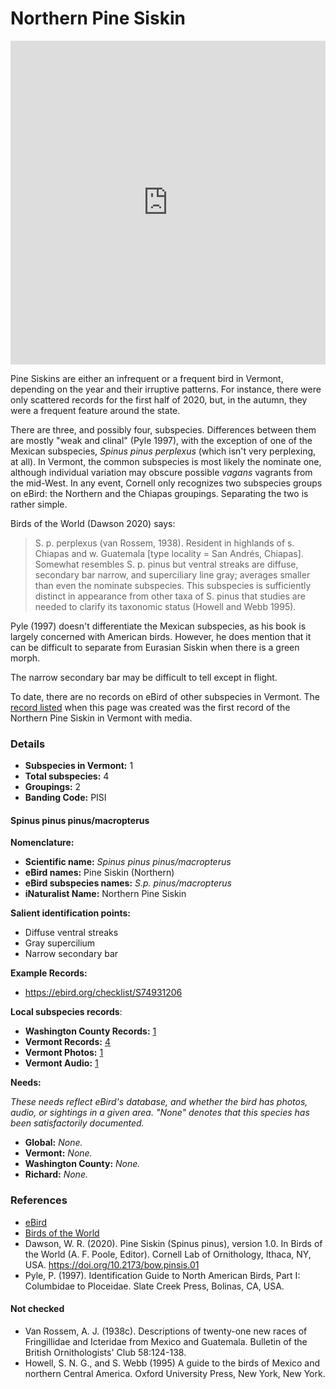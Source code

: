 # Northern Pine Siskin

<iframe width="640" height="518" src="https://macaulaylibrary.org/asset/271711911/embed/640" frameborder="0" allowfullscreen style="width:6040px;max-width:100%;"></iframe>

Pine Siskins are either an infrequent or a frequent bird in Vermont, depending on the year and their irruptive patterns. For instance, there were only scattered records for the first half of 2020, but, in the autumn, they were a frequent feature around the state.

There are three, and possibly four, subspecies. Differences between them are mostly "weak and clinal" (Pyle 1997), with the exception of one of the Mexican subspecies, _Spinus pinus perplexus_ (which isn't very perplexing, at all). In Vermont, the common subspecies is most likely the nominate one, although individual variation may obscure possible _vagans_ vagrants from the mid-West. In any event, Cornell only recognizes two subspecies groups on eBird: the Northern and the Chiapas groupings. Separating the two is rather simple.

Birds of the World (Dawson 2020) says:

> S. p. perplexus (van Rossem, 1938). Resident in highlands of s. Chiapas and w. Guatemala [type locality = San Andrés, Chiapas]. Somewhat resembles S. p. pinus but ventral streaks are diffuse, secondary bar narrow, and superciliary line gray; averages smaller than even the nominate subspecies. This subspecies is sufficiently distinct in appearance from other taxa of S. pinus that studies are needed to clarify its taxonomic status (Howell and Webb 1995).

Pyle (1997) doesn't differentiate the Mexican subspecies, as his book is largely concerned with American birds. However, he does mention that it can be difficult to separate from Eurasian Siskin when there is a green morph.

The narrow secondary bar may be difficult to tell except in flight.

To date, there are no records on eBird of other subspecies in Vermont. The [record listed](https://ebird.org/checklist/S74931206) when this page was created was the first record of the Northern Pine Siskin in Vermont with media.

### Details

- **Subspecies in Vermont:** 1
- **Total subspecies:** 4
- **Groupings:** 2
- **Banding Code:** PISI

#### Spinus pinus pinus/macropterus

**Nomenclature:**
- **Scientific name:** _Spinus pinus pinus/macropterus_
- **eBird names:** Pine Siskin (Northern)
- **eBird subspecies names:** _S.p. pinus/macropterus_
- **iNaturalist Name:** Northern Pine Siskin

**Salient identification points:**
- Diffuse ventral streaks
- Gray supercilium
- Narrow secondary bar

**Example Records:**
- https://ebird.org/checklist/S74931206

**Local subspecies records**:
- **Washington County Records:** [1](https://ebird.org/map/pinsis1?neg=true&env.minX=&env.minY=&env.maxX=&env.maxY=&zh=false&gp=false&ev=Z&mr=1-12&bmo=1&emo=12&yr=all&byr=1900&eyr=2020)
- **Vermont Records:** [4](https://ebird.org/map/pinsis1?neg=true&env.minX=&env.minY=&env.maxX=&env.maxY=&zh=false&gp=false&ev=Z&mr=1-12&bmo=1&emo=12&yr=all&byr=1900&eyr=2020)
- **Vermont Photos:** [1](https://ebird.org/media/catalog?taxonCode=pinsis1&region=Vermont,%20United%20States%20(US)&regionCode=US-VT&q=Pine%20Siskin%20(Northern)%20-%20Spinus%20pinus%20pinus/macropterus)
- **Vermont Audio:** [1](https://ebird.org/media/catalog?taxonCode=pinsis1&mediaType=a&region=Vermont,%20United%20States%20(US)&regionCode=US-VT&q=Pine%20Siskin%20(Northern)%20-%20Spinus%20pinus%20pinus/macropterus)

**Needs:**

_These needs reflect eBird's database, and whether the bird has photos, audio, or sightings in a given area. "None" denotes that this species has been satisfactorily documented._

- **Global:** _None._
- **Vermont:** _None._
- **Washington County:** _None._
- **Richard:** _None._

### References

- [eBird](https://ebird.org/species/amerob)
- [Birds of the World](https://birdsoftheworld.org/bow/species/amerob/cur/systematics)
- Dawson, W. R. (2020). Pine Siskin (Spinus pinus), version 1.0. In Birds of the World (A. F. Poole, Editor). Cornell Lab of Ornithology, Ithaca, NY, USA. https://doi.org/10.2173/bow.pinsis.01
- Pyle, P. (1997). Identification Guide to North American Birds, Part I: Columbidae to Ploceidae. Slate Creek Press, Bolinas, CA, USA.

#### Not checked

-  Van Rossem, A. J. (1938c). Descriptions of twenty-one new races of Fringillidae and Icteridae from Mexico and Guatemala. Bulletin of the British Ornithologists' Club 58:124-138.
-  Howell, S. N. G., and S. Webb (1995) A guide to the birds of Mexico and northern Central America. Oxford University Press, New York, New York.